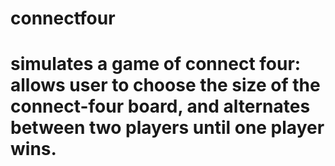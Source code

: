 # connectfour
# simulates a game of connect four: allows user to choose the size of the connect-four board, and alternates between two players until one player wins.
